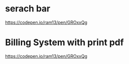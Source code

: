 # serach bar
https://codepen.io/ram13/pen/GROxxQg


# Billing System with print pdf
https://codepen.io/ram13/pen/GROxxQg
